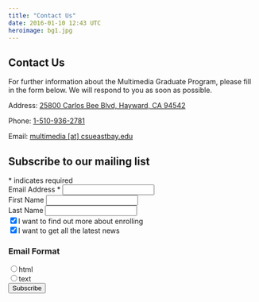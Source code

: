 ```yaml
---
title: "Contact Us"
date: 2016-01-10 12:43 UTC
heroimage: bg1.jpg
---
```

## Contact Us

For further information about the Multimedia Graduate Program, please fill in the form below. We will respond to you as soon as possible.

Address: [25800 Carlos Bee Blvd, Hayward, CA 94542](https://goo.gl/maps/NLVhWUzito22)

Phone: [1-510-936-2781](tel:+1-510--936-2781)

Email: [multimedia [at] csueastbay.edu](mailto:multimedia@csueastbay.edu)

<!-- Begin MailChimp Signup Form -->
<form action="//csueastbay.us9.list-manage.com/subscribe/post?u=2ce819a7b029380738b02fd12&amp;id=aa98ae2b9e" method="post" id="mc-embedded-subscribe-form" name="mc-embedded-subscribe-form" class="validate" target="_blank" novalidate>
<div id="mc_embed_signup_scroll">
<h2>Subscribe to our mailing list</h2>
<div class="indicates-required"><span class="asterisk">*</span> indicates required</div>
<div class="mc-field-group">
	<label for="mce-EMAIL">Email Address  <span class="asterisk">*</span>
</label>
	<input type="email" value="" name="EMAIL" class="required email" id="mce-EMAIL">
</div>
<div class="mc-field-group">
	<label for="mce-FNAME">First Name </label>
	<input type="text" value="" name="FNAME" class="" id="mce-FNAME">
</div>
<div class="mc-field-group">
	<label for="mce-LNAME">Last Name </label>
	<input type="text" value="" name="LNAME" class="" id="mce-LNAME">
</div>
<div class="mc-field-group input-group">
<input type="checkbox" value="256" name="group[21837][256]" id="mce-group[21837]-21837-0" checked><label for="mce-group[21837]-21837-0">I want to find out more about enrolling</label>
<br /><input type="checkbox" value="512" name="group[21837][512]" id="mce-group[21837]-21837-1" checked><label for="mce-group[21837]-21837-1">I want to get all the latest news</label>

</div>
<div class="mc-field-group input-group">
    <h3>Email Format </h3>
    <input type="radio" value="html" name="EMAILTYPE" id="mce-EMAILTYPE-0"><label for="mce-EMAILTYPE-0">html</label><br />
<input type="radio" value="text" name="EMAILTYPE" id="mce-EMAILTYPE-1"><label for="mce-EMAILTYPE-1">text</label>

</div>
	<div id="mce-responses" class="clear">
		<div class="response" id="mce-error-response" style="display:none"></div>
		<div class="response" id="mce-success-response" style="display:none"></div>
	</div>    <!-- real people should not fill this in and expect good things - do not remove this or risk form bot signups-->
    <div style="position: absolute; left: -5000px;" aria-hidden="true"><input type="text" name="b_2ce819a7b029380738b02fd12_aa98ae2b9e" tabindex="-1" value=""></div>
    <div class="clear"><input type="submit" value="Subscribe" name="subscribe" id="mc-embedded-subscribe" class="button"></div>
    </div>
</form>


<!--End mc_embed_signup-->
